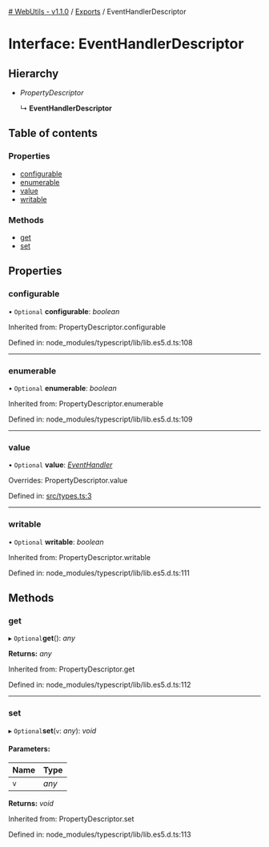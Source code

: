 [# WebUtils - v1.1.0](../README.md) / [Exports](../modules.md) / EventHandlerDescriptor

# Interface: EventHandlerDescriptor

## Hierarchy

* *PropertyDescriptor*

  ↳ **EventHandlerDescriptor**

## Table of contents

### Properties

- [configurable](eventhandlerdescriptor.md#configurable)
- [enumerable](eventhandlerdescriptor.md#enumerable)
- [value](eventhandlerdescriptor.md#value)
- [writable](eventhandlerdescriptor.md#writable)

### Methods

- [get](eventhandlerdescriptor.md#get)
- [set](eventhandlerdescriptor.md#set)

## Properties

### configurable

• `Optional` **configurable**: *boolean*

Inherited from: PropertyDescriptor.configurable

Defined in: node_modules/typescript/lib/lib.es5.d.ts:108

___

### enumerable

• `Optional` **enumerable**: *boolean*

Inherited from: PropertyDescriptor.enumerable

Defined in: node_modules/typescript/lib/lib.es5.d.ts:109

___

### value

• `Optional` **value**: [*EventHandler*](../modules.md#eventhandler)

Overrides: PropertyDescriptor.value

Defined in: [src/types.ts:3](https://github.com/bcheidemann/web-utils/blob/fa949c7/src/types.ts#L3)

___

### writable

• `Optional` **writable**: *boolean*

Inherited from: PropertyDescriptor.writable

Defined in: node_modules/typescript/lib/lib.es5.d.ts:111

## Methods

### get

▸ `Optional`**get**(): *any*

**Returns:** *any*

Inherited from: PropertyDescriptor.get

Defined in: node_modules/typescript/lib/lib.es5.d.ts:112

___

### set

▸ `Optional`**set**(`v`: *any*): *void*

#### Parameters:

| Name | Type |
| :------ | :------ |
| `v` | *any* |

**Returns:** *void*

Inherited from: PropertyDescriptor.set

Defined in: node_modules/typescript/lib/lib.es5.d.ts:113
